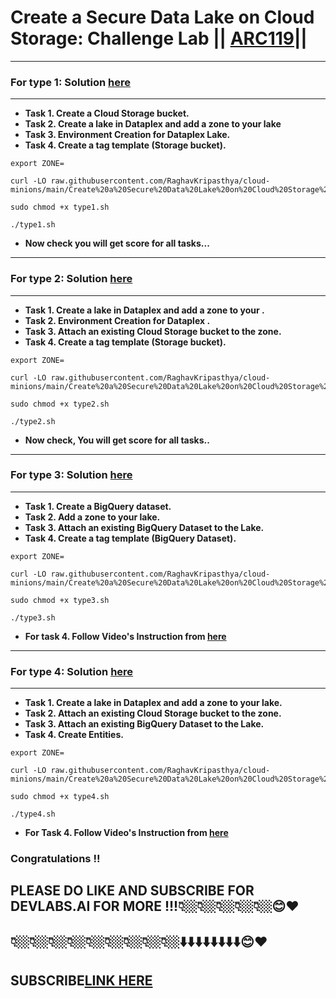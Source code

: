 # Create a Secure Data Lake on Cloud Storage: Challenge Lab || [ARC119](https://www.cloudskillsboost.google/focuses/63857?parent=catalog)||

---

### For type 1: Solution [here](https://youtu.be/tqaxKc0XyTo)
---

* **Task 1. Create a Cloud Storage bucket.**
* **Task 2. Create a lake in Dataplex and add a zone to your lake**
* **Task 3. Environment Creation for Dataplex Lake.**
* **Task 4. Create a tag template (Storage bucket).**


```
export ZONE=
```
```
curl -LO raw.githubusercontent.com/RaghavKripasthya/cloud-minions/main/Create%20a%20Secure%20Data%20Lake%20on%20Cloud%20Storage%20Challenge%20Lab/type1.sh

sudo chmod +x type1.sh

./type1.sh
```

* **Now check you will get score for all tasks...**
---

### For type 2: Solution [here]()
---

* **Task 1. Create a lake in Dataplex and add a zone to your .**
* **Task 2. Environment Creation for Dataplex .**
* **Task 3. Attach an existing Cloud Storage bucket to the zone.**
* **Task 4. Create a tag template (Storage bucket).**



```
export ZONE=
```
```
curl -LO raw.githubusercontent.com/RaghavKripasthya/cloud-minions/main/Create%20a%20Secure%20Data%20Lake%20on%20Cloud%20Storage%20Challenge%20Lab/type2.sh

sudo chmod +x type2.sh

./type2.sh
```

* **Now check, You will get score for all tasks..**
---

### For type 3: Solution [here]()
---

* **Task 1. Create a BigQuery dataset.**
* **Task 2. Add a zone to your lake.**
* **Task 3. Attach an existing BigQuery Dataset to the Lake.**
* **Task 4. Create a tag template (BigQuery Dataset).**


```
export ZONE=
```
```
curl -LO raw.githubusercontent.com/RaghavKripasthya/cloud-minions/main/Create%20a%20Secure%20Data%20Lake%20on%20Cloud%20Storage%20Challenge%20Lab/type3.sh

sudo chmod +x type3.sh

./type3.sh
```

* **For task 4. Follow Video's Instruction from [here]()**
---

### For type 4: Solution [here]()
---

* **Task 1. Create a lake in Dataplex and add a zone to your lake.**
* **Task 2. Attach an existing Cloud Storage bucket to the zone.**
* **Task 3. Attach an existing BigQuery Dataset to the Lake.**
* **Task 4. Create Entities.**


```
export ZONE=
```
```
curl -LO raw.githubusercontent.com/RaghavKripasthya/cloud-minions/main/Create%20a%20Secure%20Data%20Lake%20on%20Cloud%20Storage%20Challenge%20Lab/type4.sh

sudo chmod +x type4.sh

./type4.sh
```

* **For Task 4. Follow Video's Instruction from [here]()**

### Congratulations !!
## PLEASE DO LIKE AND SUBSCRIBE FOR DEVLABS.AI FOR MORE !!!👇🏼👇🏼👇🏼👇🏼👇🏼😊❤️
## 👇🏼👇🏼👇🏼👇🏼👇🏼👇🏼👇🏼👇🏼👇🏼⬇️⬇️⬇️⬇️⬇️⬇️⬇️⬇️😊❤️
## SUBSCRIBE[LINK HERE](https://www.youtube.com/channel/UCVFPYmP2CZvVmICxw7YHT8A)

